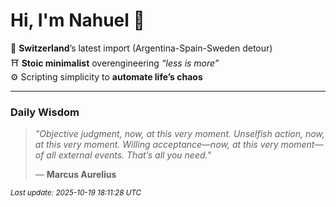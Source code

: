 # Hi, I'm Nahuel :tiger:

📍 **Switzerland**’s latest import (Argentina-Spain-Sweden detour)  
⛩️ **Stoic minimalist** overengineering *“less is more”*  
⚙️ Scripting simplicity to **automate life’s chaos**

---

### Daily Wisdom
> _"Objective judgment, now, at this very moment. Unselfish action, now, at this very moment. Willing acceptance—now, at this very moment—of all external events. That’s all you need."_  
>
> — **Marcus Aurelius**

<sub>*Last update: 2025-10-19 18:11:28 UTC*</sub>

